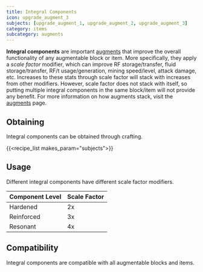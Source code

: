 ```yaml
---
title: Integral Components
icon: upgrade_augment_3
subjects: [upgrade_augment_1, upgrade_augment_2, upgrade_augment_3]
category: items
subcategory: augments
---
```


**Integral components** are important [augments](../../augments) that improve the overall functionality of any augmentable block or item. More specifically, they apply a *scale factor* modifier, which can improve RF storage/transfer, fluid storage/transfer, RF/t usage/generation, mining speed/level, attack damage, etc. Increases to these stats through scale factor will stack with increases from other modifiers. However, scale factor does not stack with itself, so putting multiple integral components in the same block/item will not provide any benefit. For more information on how augments stack, visit the [augments](../../augments) page.


Obtaining
---------

Integral components can be obtained through crafting.

{{<recipe_list makes_param="subjects">}}


Usage
-----

Different integral components have different scale factor modifiers.

|Component Level|Scale Factor|
|---|---|
|Hardened|2x|
|Reinforced|3x|
|Resonant|4x|


Compatibility
-----
Integral components are compatible with all augmentable blocks and items.